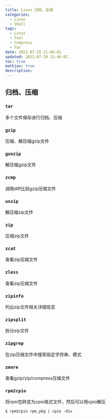 ```yaml
---
title: Linux 归档、压缩
categories:
  - Linux
  - Shell
tags:
  - Linux
  - Tool
  - Compress
  - Tar
date: 2021-07-29 21:46:01
updated: 2021-07-29 21:46:01
toc: true
mathjax: true
description: 
---
```


##	归档、压缩

###	`tar`

多个文件保存进行归档、压缩

###	`gzip`

压缩、解压缩gzip文件

###	`gunzip`

解压缩gzip文件

###	`zcmp`

调用diff比较gzip压缩文件

###	`unzip`

解压缩zip文件

###	`zip`

压缩zip文件

###	`zcat`

查看zip压缩文件

###	`zless`

查看zip压缩文件

###	`zipinfo`

列出zip文件相关详细信息

###	`zipsplit`

拆分zip文件

###	`zipgrep`

在zip压缩文件中搜索指定字符串、模式

###	`zmore`

查看gzip/zip/compress压缩文件


###	`rpm2cpio`

将rpm包转变为cpio格式文件，然后可以用cpio解压

```
$ rpm2cpio rpm_pkg | cpio -div
```

